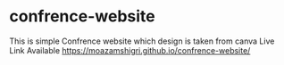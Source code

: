 # confrence-website
This is simple Confrence website which design is taken from canva
Live Link Available https://moazamshigri.github.io/confrence-website/
